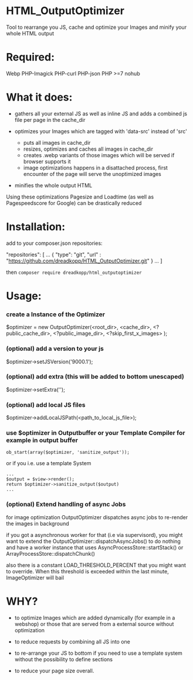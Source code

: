 
# HTML_OutputOptimizer
Tool to rearrange you JS, cache and optimize your Images and minify your whole HTML output


# Required:

Webp
PHP-Imagick
PHP-curl
PHP-json
PHP >=7
nohub

# What it does:

* gathers all your external JS as well as inline JS and adds a combined js file per page in the cache_dir
* optimizes your Images which are tagged with 'data-src' instead of 'src'
  - puts all images in cache_dir
  - resizes, optimizes and caches all images in cache_dir
  - creates .webp variants of those images which will be served if browser supports it
  - image optimizations happens in a disattached process, first encounter of the page will serve the unoptimized images
  
* minifies the whole output HTML

Using these optimizations Pagesize and Loadtime (as well as Pagespeedscore for Google) can be drastically reduced


# Installation:

add to your composer.json repositories:

"repositories": [
 ...
{
"type": "git",
"url" : "https://github.com/dreadkopp/HTML_OutputOptimizer.git"
}
...
]

then
```composer require dreadkopp/html_outputoptimizer```


# Usage:




### create a Instance of the Optimizer

$optimizer = new OutputOptimizer(<root_dir>, <cache_dir>, <?public_cache_dir>, <?public_image_dir>, <?skip_first_x_images> );

### (optional) add a version to your js
$optimizer->setJSVersion('9000.1');

### (optional) add extra (this will be added to bottom unescaped)
$optimizer->setExtra('<!-- OPTIMIZED! -->');

### (optional) add local JS files
$optimizer->addLocalJSPath(<path_to_local_js_file>);


### use $optimizer in Outputbuffer or your Template Compiler for example in output buffer

```
ob_start(array($optimizer, 'sanitize_output'));
```

or if you i.e. use a template System
```
...
$output = $view->render();
return $optimizer->sanitize_output($output)
...

```


### (optional) Extend handling of async Jobs
for image optimization OutputOptimizer dispatches async jobs to re-render the images in background

if you got a asynchronous worker for that (i.e via supervisord), you might want to extend the OutputOptimizer::dispatchAsyncJobs() to do nothing
and have a worker instance that uses AsyncProcessStore::startStack() or ArrayProcessStore::dispatchChunk()

also there is a constant LOAD_THRESHOLD_PERCENT that you might want to override. When this threshold is exceeded within the last minute, ImageOptimizer will bail


# WHY?

* to optimize Images which are added dynamically (for example in a webshop) or those that are served from a external source without optimization

* to reduce requests by combining all JS into one

* to re-arrange your JS to bottom if you need to use a template system without the possibility to define sections

* to reduce your page size overall.
